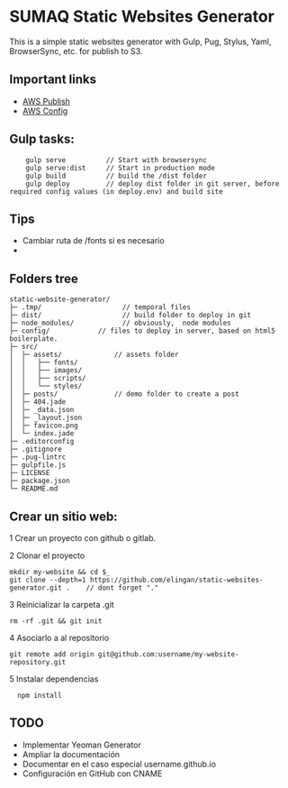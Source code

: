 # SUMAQ Static Websites Generator

This is a simple static websites generator with Gulp, Pug, Stylus, Yaml, BrowserSync, etc. for publish to S3.

## Important links

- [AWS Publish](https://github.com/pgherveou/gulp-awspublish)
- [AWS Config](http://docs.aws.amazon.com/AWSJavaScriptSDK/guide/node-configuring.html)


## Gulp tasks: ##

```  
    gulp serve          // Start with browsersync
    gulp serve:dist     // Start in production mode
    gulp build          // build the /dist folder
    gulp deploy         // deploy dist folder in git server, before required config values (in deploy.env) and build site
```  

## Tips
- Cambiar ruta de /fonts si es necesario
-



## Folders tree ##

```
static-website-generator/
├─ .tmp/                    // temporal files
├─ dist/                    // build folder to deploy in git
├─ node_modules/            // obviously,  node modules
├─ config/            // files to deploy in server, based on html5 boilerplate.
├─ src/
│  ├─ assets/             // assets folder
│  │   ├── fonts/
│  │   ├── images/
│  │   ├── scripts/
│  │   └── styles/
│  ├─ posts/              // demo folder to create a post
│  ├─ 404.jade
│  ├─ _data.json
│  ├─ _layout.json
│  ├─ favicon.png
│  └─ index.jade
├─ .editorconfig
├─ .gitignore
├─ .pug-lintrc
├─ gulpfile.js
├─ LICENSE
├─ package.json
└─ README.md     
```    

## Crear un sitio web: ##

1 Crear un proyecto con github o gitlab.

2 Clonar el proyecto
```  
mkdir my-website && cd $_
git clone --depth=1 https://github.com/elingan/static-websites-generator.git .    // dont forget "."
```

3 Reinicializar la carpeta .git
```
rm -rf .git && git init
```

4 Asociarlo a al repositorio
```
git remote add origin git@github.com:username/my-website-repository.git
```

5 Instalar dependencias
```
  npm install
```


## TODO

- Implementar Yeoman Generator
- Ampliar la documentación
- Documentar en el caso especial username.github.io
- Configuración en GitHub con CNAME
